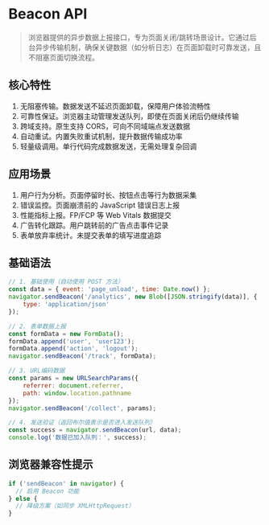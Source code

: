 # Beacon API

> 浏览器提供的异步数据上报接口，专为页面关闭/跳转场景设计。它通过后台异步传输机制，确保关键数据（如分析日志）在页面卸载时可靠发送，且不阻塞页面切换流程。

## 核心特性

1. 无阻塞传输。数据发送不延迟页面卸载，保障用户体验流畅性
2. 可靠性保证。浏览器主动管理发送队列，即使在页面关闭后仍继续传输
3. 跨域支持。原生支持 CORS，可向不同域端点发送数据
4. 自动重试。内置失败重试机制，提升数据传输成功率
5. 轻量级调用。单行代码完成数据发送，无需处理复杂回调

## 应用场景

1. 用户行为分析。页面停留时长、按钮点击等行为数据采集
2. 错误监控。页面崩溃前的 JavaScript 错误日志上报
3. 性能指标上报。FP/FCP 等 Web Vitals 数据提交
4. 广告转化跟踪。用户跳转前的广告点击事件记录
5. 表单放弃率统计。未提交表单的填写进度追踪

## 基础语法

```js
// 1. 基础使用（自动使用 POST 方法）
const data = { event: 'page_unload', time: Date.now() };
navigator.sendBeacon('/analytics', new Blob([JSON.stringify(data)], {
    type: 'application/json'
});

// 2. 表单数据上报
const formData = new FormData();
formData.append('user', 'user123');
formData.append('action', 'logout');
navigator.sendBeacon('/track', formData);

// 3. URL编码数据
const params = new URLSearchParams({
    referrer: document.referrer,
    path: window.location.pathname
});
navigator.sendBeacon('/collect', params);

// 4. 发送验证（返回布尔值表示是否进入发送队列）
const success = navigator.sendBeacon(url, data);
console.log('数据已加入队列：', success);
```

## 浏览器兼容性提示

```js
if ('sendBeacon' in navigator) {
  // 启用 Beacon 功能
} else {
  // 降级方案（如同步 XMLHttpRequest）
}
```
